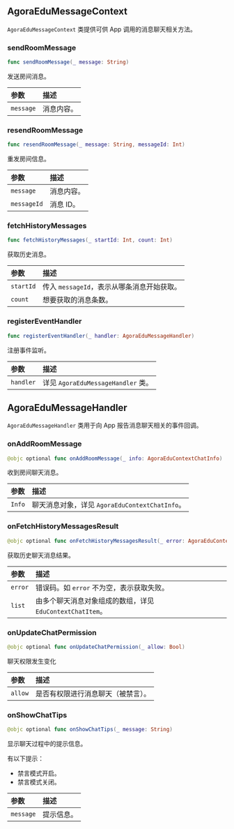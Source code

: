 ## AgoraEduMessageContext

`AgoraEduMessageContext` 类提供可供 App 调用的消息聊天相关方法。

### sendRoomMessage

```swift
func sendRoomMessage(_ message: String)
```

发送房间消息。

| 参数      | 描述       |
| :-------- | :--------- |
| `message` | 消息内容。 |

### resendRoomMessage

```swift
func resendRoomMessage(_ message: String, messageId: Int)
```

重发房间信息。

| 参数        | 描述       |
| :---------- | :--------- |
| `message`   | 消息内容。 |
| `messageId` | 消息 ID。  |

### fetchHistoryMessages

```swift
func fetchHistoryMessages(_ startId: Int, count: Int)
```

获取历史消息。

| 参数      | 描述                                       |
| :-------- | :----------------------------------------- |
| `startId` | 传入 `messageId`，表示从哪条消息开始获取。 |
| `count`   | 想要获取的消息条数。                       |

### registerEventHandler

```swift
func registerEventHandler(_ handler: AgoraEduMessageHandler)
```

注册事件监听。

| 参数      | 描述                               |
| :-------- | :--------------------------------- |
| `handler` | 详见 `AgoraEduMessageHandler` 类。 |

## AgoraEduMessageHandler

`AgoraEduMessageHandler` 类用于向 App 报告消息聊天相关的事件回调。

### onAddRoomMessage

```swift
@objc optional func onAddRoomMessage(_ info: AgoraEduContextChatInfo)
```

收到房间聊天消息。

| 参数   | 描述                                           |
| :----- | :--------------------------------------------- |
| `Info` | 聊天消息对象，详见 `AgoraEduContextChatInfo`。 |

### onFetchHistoryMessagesResult

```swift
@objc optional func onFetchHistoryMessagesResult(_ error: AgoraEduContextError?, list: [AgoraEduContextChatInfo]?)
```

获取历史聊天消息结果。

| 参数    | 描述                                                      |
| :------ | :-------------------------------------------------------- |
| `error` | 错误码。如 `error` 不为空，表示获取失败。                 |
| `list`  | 由多个聊天消息对象组成的数组，详见 `EduContextChatItem`。 |

### onUpdateChatPermission

```swift
@objc optional func onUpdateChatPermission(_ allow: Bool)
```

聊天权限发生变化

| 参数    | 描述                               |
| :------ | :--------------------------------- |
| `allow` | 是否有权限进行消息聊天（被禁言）。 |

### onShowChatTips

```swift
@objc optional func onShowChatTips(_ message: String)
```

显示聊天过程中的提示信息。

有以下提示：

- 禁言模式开启。
- 禁言模式关闭。

| 参数      | 描述       |
| :-------- | :--------- |
| `message` | 提示信息。 |

